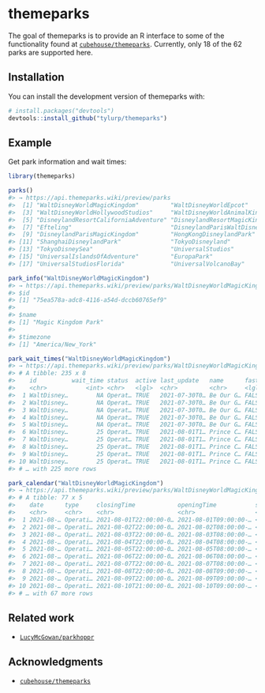 
<!-- README.md is generated from README.Rmd. Please edit that file -->

# themeparks

<!-- badges: start -->
<!-- badges: end -->

The goal of themeparks is to provide an R interface to some of the
functionality found at
[`cubehouse/themeparks`](https://github.com/cubehouse/themeparks).
Currently, only 18 of the 62 parks are supported here.

## Installation

You can install the development version of themeparks with:

``` r
# install.packages("devtools")
devtools::install_github("tylurp/themeparks")
```

## Example

Get park information and wait times:

``` r
library(themeparks)

parks()
#> → https://api.themeparks.wiki/preview/parks
#>  [1] "WaltDisneyWorldMagicKingdom"         "WaltDisneyWorldEpcot"               
#>  [3] "WaltDisneyWorldHollywoodStudios"     "WaltDisneyWorldAnimalKingdom"       
#>  [5] "DisneylandResortCaliforniaAdventure" "DisneylandResortMagicKingdom"       
#>  [7] "Efteling"                            "DisneylandParisWaltDisneyStudios"   
#>  [9] "DisneylandParisMagicKingdom"         "HongKongDisneylandPark"             
#> [11] "ShanghaiDisneylandPark"              "TokyoDisneyland"                    
#> [13] "TokyoDisneySea"                      "UniversalStudios"                   
#> [15] "UniversalIslandsOfAdventure"         "EuropaPark"                         
#> [17] "UniversalStudiosFlorida"             "UniversalVolcanoBay"

park_info("WaltDisneyWorldMagicKingdom")
#> → https://api.themeparks.wiki/preview/parks/WaltDisneyWorldMagicKingdom
#> $id
#> [1] "75ea578a-adc8-4116-a54d-dccb60765ef9"
#> 
#> $name
#> [1] "Magic Kingdom Park"
#> 
#> $timezone
#> [1] "America/New_York"

park_wait_times("WaltDisneyWorldMagicKingdom")
#> → https://api.themeparks.wiki/preview/parks/WaltDisneyWorldMagicKingdom/waittime
#> # A tibble: 235 x 8
#>    id          wait_time status  active last_update   name      fast_pass meta  
#>    <chr>           <int> <chr>   <lgl>  <chr>         <chr>     <lgl>     <name>
#>  1 WaltDisney…        NA Operat… TRUE   2021-07-30T0… Be Our G… FALSE     <chr …
#>  2 WaltDisney…        NA Operat… TRUE   2021-07-30T0… Be Our G… FALSE     <dbl …
#>  3 WaltDisney…        NA Operat… TRUE   2021-07-30T0… Be Our G… FALSE     <dbl …
#>  4 WaltDisney…        NA Operat… TRUE   2021-07-30T0… Be Our G… FALSE     <chr …
#>  5 WaltDisney…        NA Operat… TRUE   2021-07-30T0… Be Our G… FALSE     <lgl …
#>  6 WaltDisney…        25 Operat… TRUE   2021-08-01T1… Prince C… FALSE     <chr …
#>  7 WaltDisney…        25 Operat… TRUE   2021-08-01T1… Prince C… FALSE     <dbl …
#>  8 WaltDisney…        25 Operat… TRUE   2021-08-01T1… Prince C… FALSE     <dbl …
#>  9 WaltDisney…        25 Operat… TRUE   2021-08-01T1… Prince C… FALSE     <chr …
#> 10 WaltDisney…        25 Operat… TRUE   2021-08-01T1… Prince C… FALSE     <lgl …
#> # … with 225 more rows

park_calendar("WaltDisneyWorldMagicKingdom")
#> → https://api.themeparks.wiki/preview/parks/WaltDisneyWorldMagicKingdom/calendar
#> # A tibble: 77 x 5
#>    date      type     closingTime            openingTime           special      
#>    <chr>     <chr>    <chr>                  <chr>                 <list>       
#>  1 2021-08-… Operati… 2021-08-01T22:00:00-0… 2021-08-01T09:00:00-… <named list …
#>  2 2021-08-… Operati… 2021-08-02T22:00:00-0… 2021-08-02T08:00:00-… <named list …
#>  3 2021-08-… Operati… 2021-08-03T22:00:00-0… 2021-08-03T08:00:00-… <named list …
#>  4 2021-08-… Operati… 2021-08-04T22:00:00-0… 2021-08-04T08:00:00-… <named list …
#>  5 2021-08-… Operati… 2021-08-05T22:00:00-0… 2021-08-05T08:00:00-… <named list …
#>  6 2021-08-… Operati… 2021-08-06T22:00:00-0… 2021-08-06T08:00:00-… <named list …
#>  7 2021-08-… Operati… 2021-08-07T22:00:00-0… 2021-08-07T08:00:00-… <named list …
#>  8 2021-08-… Operati… 2021-08-08T22:00:00-0… 2021-08-08T09:00:00-… <named list …
#>  9 2021-08-… Operati… 2021-08-09T22:00:00-0… 2021-08-09T09:00:00-… <named list …
#> 10 2021-08-… Operati… 2021-08-10T21:00:00-0… 2021-08-10T09:00:00-… <named list …
#> # … with 67 more rows
```

## Related work

-   [`LucyMcGowan/parkhoppr`](https://github.com/LucyMcGowan/parkhoppr)

## Acknowledgments

-   [`cubehouse/themeparks`](https://github.com/cubehouse/themeparks)
